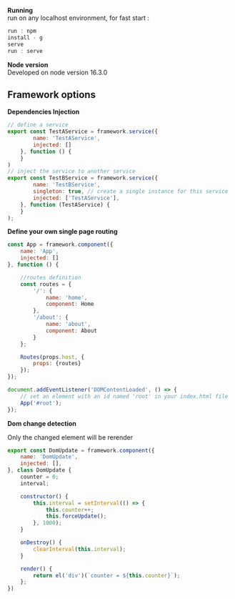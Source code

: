 **Running**  
run on any localhost environment, for fast start :

```js  
run : npm
install - g
serve
run : serve  
```

**Node version**  
Developed on node version 16.3.0

## Framework options

**Dependencies Injection**

```js  
// define a service
export const TestAService = framework.service({
        name: 'TestAService',
        injected: []
    }, function () {
    }
)
// inject the service to another service
export const TestBService = framework.service({
        name: 'TestBService',
        singleton: true, // create a single instance for this service
        injected: ['TestAService'],
    }, function (TestAService) {
    }
);
```

**Define your own single page routing**

```js  
const App = framework.component({
    name: 'App',
    injected: []
}, function () {

    //routes definition
    const routes = {
        '/': {
            name: 'home',
            component: Home
        },
        '/about': {
            name: 'about',
            component: About
        }
    };

    Routes(props.host, {
        props: {routes}
    });
});

document.addEventListener('DOMContentLoaded', () => {
    // set an element with an id named 'root' in your index.html file
    App('#root');
});
```

**Dom change detection**

Only the changed element will be rerender
```js 
export const DomUpdate = framework.component({
    name: 'DomUpdate',
    injected: [],
}, class DomUpdate {
    counter = 0;
    interval;

    constructor() {
        this.interval = setInterval(() => {
            this.counter++;
            this.forceUpdate();
        }, 1000);
    }

    onDestroy() {
        clearInterval(this.interval);
    }

    render() {
        return el('div')(`counter = ${this.counter}`);
    };
})
```
